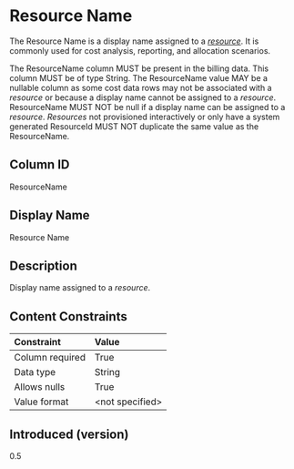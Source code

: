 # Resource Name

The Resource Name is a display name assigned to a [*resource*](#glossary:resource). It is commonly used for cost analysis, reporting, and
allocation scenarios.

The ResourceName column MUST be present in the billing data. This column MUST be of type String. The ResourceName value
MAY be a nullable column as some cost data rows may not be associated with a *resource* or because a display name cannot
be assigned to a *resource*. ResourceName MUST NOT be null if a display name can be assigned to a *resource*. *Resources* not
provisioned interactively or only have a system generated ResourceId MUST NOT duplicate the same value as the
ResourceName.

## Column ID

ResourceName

## Display Name

Resource Name

## Description

Display name assigned to a *resource*.

## Content Constraints

|    Constraint   |      Value      |
|:----------------|:----------------|
| Column required | True            |
| Data type       | String          |
| Allows nulls    | True            |
| Value format    | \<not specified> |

## Introduced (version)

0.5
